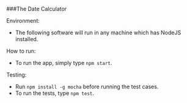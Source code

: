 ###The Date Calculator

Environment:
- The following software will run in any machine which has NodeJS installed.

How to run:
- To run the app, simply type `npm start`.

Testing:
- Run `npm install -g mocha` before running the test cases.
- To run the tests, type `npm test`.
